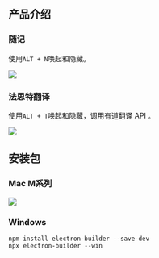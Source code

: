 ## 产品介绍

### 随记

使用`ALT + N`唤起和隐藏。

![](https://yitiaoit.oss-cn-beijing.aliyuncs.com/img/20230810111554.png)

### 法思特翻译

使用`ALT + T`唤起和隐藏，调用有道翻译 API 。

![](https://yitiaoit.oss-cn-beijing.aliyuncs.com/img/20230822175446.png)

## 安装包

### Mac M系列

![](https://yitiaoit.oss-cn-beijing.aliyuncs.com/img/20230811154211.png)

### Windows

```shell
npm install electron-builder --save-dev
npx electron-builder --win
```